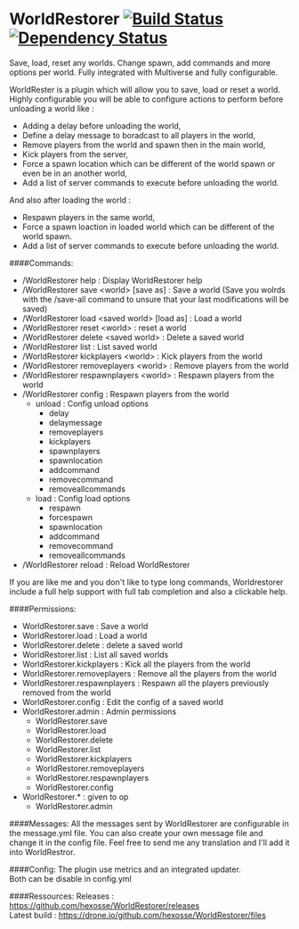 # WorldRestorer [![Build Status](https://drone.io/github.com/hexosse/WorldRestorer/status.png)](https://drone.io/github.com/hexosse/WorldRestorer/latest) [![Dependency Status](https://www.versioneye.com/user/projects/571e8a6bfcd19a00415b27d7/badge.svg?style=flat)](https://www.versioneye.com/user/projects/571e8a6bfcd19a00415b27d7)
Save, load, reset any worlds. Change spawn, add commands and more options per world.
Fully integrated with Multiverse and fully configurable.

WorldRester is a plugin which will allow you to save, load or reset a world.
Highly configurable you will be able to configure actions to perform before unloading a world like :
- Adding a delay before unloading the world,
- Define a delay message to boradcast to all players in the world,
- Remove players from the world and spawn then in the main world,
- Kick players from the server,
- Force a spawn location which can be different of the world spawn or even be in an another world,
- Add a list of server commands to execute before unloading the world.

And also after loading the world :
- Respawn players in the same world,
- Force a spawn loaction in loaded world which can be different of the world spawn.
- Add a list of server commands to execute before unloading the world.

####Commands:
* /WorldRestorer help : Display WorldRestorer help
* /WorldRestorer save \<world> [save as] : Save a world (Save you wolrds with the /save-all command to unsure that your last modifications will be saved)
* /WorldRestorer load \<saved world> [load as] : Load a world
* /WorldRestorer reset \<world> : reset a world
* /WorldRestorer delete \<saved world> : Delete a saved world
* /WorldRestorer list : List saved world
* /WorldRestorer kickplayers \<world> : Kick players from the world
* /WorldRestorer removeplayers \<world> : Remove players from the world
* /WorldRestorer respawnplayers \<world> : Respawn players from the world
* /WorldRestorer config : Respawn players from the world
    * unload : Config unload options
        * delay
        * delaymessage
        * removeplayers
        * kickplayers
        * spawnplayers
        * spawnlocation
        * addcommand
        * removecommand
        * removeallcommands
    * load : Config load options
        * respawn
        * forcespawn
        * spawnlocation
        * addcommand
        * removecommand
        * removeallcommands
* /WorldRestorer reload : Reload WorldRestorer

If you are like me and you don't like to type long commands, Worldrestorer include a full help support with full tab completion and also a clickable help.

####Permissions:
* WorldRestorer.save : Save a world
* WorldRestorer.load : Load a world
* WorldRestorer.delete : delete a saved world
* WorldRestorer.list : List all saved worlds
* WorldRestorer.kickplayers : Kick all the players from the world
* WorldRestorer.removeplayers : Remove all the players from the world
* WorldRestorer.respawnplayers : Respawn all the players previously removed from the world
* WorldRestorer.config : Edit the config of a saved world
* WorldRestorer.admin : Admin permissions
  * WorldRestorer.save
  * WorldRestorer.load
  * WorldRestorer.delete
  * WorldRestorer.list
  * WorldRestorer.kickplayers
  * WorldRestorer.removeplayers
  * WorldRestorer.respawnplayers
  * WorldRestorer.config
* WorldRestorer.* : given to op
  * WorldRestorer.admin

####Messages:
All the messages sent by WorldRestorer are configurable in the message.yml file.
You can also create your own message file and change it in the config file.
Feel free to send me any translation and I'll add it into WorldRestror.

####Config:
The plugin use metrics and an integrated updater.<br>
Both can be disable in config.yml

####Ressources:
Releases : https://github.com/hexosse/WorldRestorer/releases<br>
Latest build :  https://drone.io/github.com/hexosse/WorldRestorer/files

